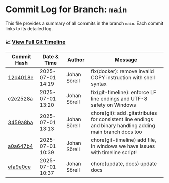 # Commit Log for Branch: `main`

This file provides a summary of all commits in the branch `main`.
Each commit links to its detailed log.

### 📈 [View Full Git Timeline](./git_timeline_report.md)

| Commit Hash | Date & Time       | Author       | Message           |
|-------------|------------------|--------------|-------------------|
| [12d4018e](./12d4018e.md) | 2025-07-01 14:19 | Johan Sörell | fix(docker): remove invalid COPY instruction with shell syntax |
| [c2e2528a](./c2e2528a.md) | 2025-07-01 13:20 | Johan Sörell | fix(git-timeline): enforce LF line endings and UTF-8 safety on Windows |
| [3459a8ba](./3459a8ba.md) | 2025-07-01 13:13 | Johan Sörell | chore(git): add .gitattributes for consistent line endings and binary handling adding main branch docs too |
| [a0a647b4](./a0a647b4.md) | 2025-07-01 10:39 | Johan Sörell | chore(git-timeline) add file, In windows we have issues with timeline script! |
| [efa9e0ce](./efa9e0ce.md) | 2025-07-01 10:37 | Johan Sörell | chore(update, docs) update docs |
